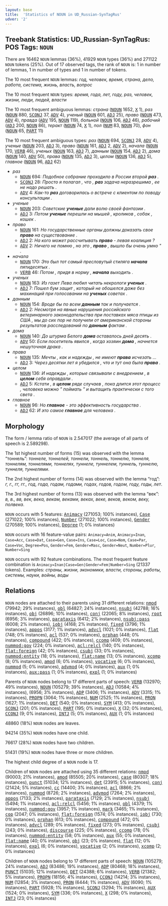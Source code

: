 ```yaml
---
layout: base
title:  'Statistics of NOUN in UD_Russian-SynTagRus'
udver: '2'
---
```


## Treebank Statistics: UD_Russian-SynTagRus: POS Tags: `NOUN`

There are 16462 `NOUN` lemmas (36%), 41929 `NOUN` types (36%) and 271122 `NOUN` tokens (25%).
Out of 17 observed tags, the rank of `NOUN` is: 1 in number of lemmas, 1 in number of types and 1 in number of tokens.

The 10 most frequent `NOUN` lemmas: <em>год, человек, время, страна, дело, работа, система, жизнь, власть, вопрос</em>

The 10 most frequent `NOUN` types:  <em>время, года, лет, году, раз, человек, жизни, люди, людей, власти</em>

The 10 most frequent ambiguous lemmas: <em>страна</em> (<tt><a href="ru_syntagrus-pos-NOUN.html">NOUN</a></tt> 1652, <tt><a href="ru_syntagrus-pos-X.html">X</a></tt> 1), <em>раз</em> (<tt><a href="ru_syntagrus-pos-NOUN.html">NOUN</a></tt> 880, <tt><a href="ru_syntagrus-pos-SCONJ.html">SCONJ</a></tt> 37, <tt><a href="ru_syntagrus-pos-ADV.html">ADV</a></tt> 4), <em>ученый</em> (<tt><a href="ru_syntagrus-pos-NOUN.html">NOUN</a></tt> 601, <tt><a href="ru_syntagrus-pos-ADJ.html">ADJ</a></tt> 25), <em>право</em> (<tt><a href="ru_syntagrus-pos-NOUN.html">NOUN</a></tt> 473, <tt><a href="ru_syntagrus-pos-ADV.html">ADV</a></tt> 4), <em>правда</em> (<tt><a href="ru_syntagrus-pos-ADV.html">ADV</a></tt> 195, <tt><a href="ru_syntagrus-pos-NOUN.html">NOUN</a></tt> 119), <em>больной</em> (<tt><a href="ru_syntagrus-pos-NOUN.html">NOUN</a></tt> 106, <tt><a href="ru_syntagrus-pos-ADJ.html">ADJ</a></tt> 46), <em>рабочий</em> (<tt><a href="ru_syntagrus-pos-ADJ.html">ADJ</a></tt> 200, <tt><a href="ru_syntagrus-pos-NOUN.html">NOUN</a></tt> 86), <em>теракт</em> (<tt><a href="ru_syntagrus-pos-NOUN.html">NOUN</a></tt> 74, <tt><a href="ru_syntagrus-pos-X.html">X</a></tt> 1), <em>пол</em> (<tt><a href="ru_syntagrus-pos-NUM.html">NUM</a></tt> 83, <tt><a href="ru_syntagrus-pos-NOUN.html">NOUN</a></tt> 70), <em>фон</em> (<tt><a href="ru_syntagrus-pos-NOUN.html">NOUN</a></tt> 65, <tt><a href="ru_syntagrus-pos-PART.html">PART</a></tt> 11)

The 10 most frequent ambiguous types:  <em>раз</em> (<tt><a href="ru_syntagrus-pos-NOUN.html">NOUN</a></tt> 694, <tt><a href="ru_syntagrus-pos-SCONJ.html">SCONJ</a></tt> 28, <tt><a href="ru_syntagrus-pos-ADV.html">ADV</a></tt> 4), <em>ученые</em> (<tt><a href="ru_syntagrus-pos-NOUN.html">NOUN</a></tt> 203, <tt><a href="ru_syntagrus-pos-ADJ.html">ADJ</a></tt> 3), <em>право</em> (<tt><a href="ru_syntagrus-pos-NOUN.html">NOUN</a></tt> 161, <tt><a href="ru_syntagrus-pos-ADJ.html">ADJ</a></tt> 2, <tt><a href="ru_syntagrus-pos-ADV.html">ADV</a></tt> 2), <em>начала</em> (<tt><a href="ru_syntagrus-pos-NOUN.html">NOUN</a></tt> 170, <tt><a href="ru_syntagrus-pos-VERB.html">VERB</a></tt> 46), <em>ученых</em> (<tt><a href="ru_syntagrus-pos-NOUN.html">NOUN</a></tt> 163, <tt><a href="ru_syntagrus-pos-ADJ.html">ADJ</a></tt> 7), <em>данным</em> (<tt><a href="ru_syntagrus-pos-NOUN.html">NOUN</a></tt> 154, <tt><a href="ru_syntagrus-pos-ADJ.html">ADJ</a></tt> 2), <em>дома</em> (<tt><a href="ru_syntagrus-pos-NOUN.html">NOUN</a></tt> 140, <tt><a href="ru_syntagrus-pos-ADV.html">ADV</a></tt> 50), <em>права</em> (<tt><a href="ru_syntagrus-pos-NOUN.html">NOUN</a></tt> 135, <tt><a href="ru_syntagrus-pos-ADJ.html">ADJ</a></tt> 3), <em>целом</em> (<tt><a href="ru_syntagrus-pos-NOUN.html">NOUN</a></tt> 136, <tt><a href="ru_syntagrus-pos-ADJ.html">ADJ</a></tt> 5), <em>главное</em> (<tt><a href="ru_syntagrus-pos-NOUN.html">NOUN</a></tt> 96, <tt><a href="ru_syntagrus-pos-ADJ.html">ADJ</a></tt> 62)


* <em>раз</em>
  * <tt><a href="ru_syntagrus-pos-NOUN.html">NOUN</a></tt> 694: <em>Подобное собрание проходило в России второй <b>раз</b> .</em>
  * <tt><a href="ru_syntagrus-pos-SCONJ.html">SCONJ</a></tt> 28: <em>Просто я полагал , что , <b>раз</b> задача неразрешима , ее не надо решать .</em>
  * <tt><a href="ru_syntagrus-pos-ADV.html">ADV</a></tt> 4: <em>Как-то <b>раз</b> договорилась о встрече с клиентом по поводу консультации .</em>
* <em>ученые</em>
  * <tt><a href="ru_syntagrus-pos-NOUN.html">NOUN</a></tt> 203: <em>Советские <b>ученые</b> дали волю своей фантазии .</em>
  * <tt><a href="ru_syntagrus-pos-ADJ.html">ADJ</a></tt> 3: <em>Потом <b>ученые</b> перешли на мышей , кроликов , собак , кошек .</em>
* <em>право</em>
  * <tt><a href="ru_syntagrus-pos-NOUN.html">NOUN</a></tt> 161: <em>Но государственные органы должны доказать свое <b>право</b> на существование .</em>
  * <tt><a href="ru_syntagrus-pos-ADJ.html">ADJ</a></tt> 2: <em>На кого может рассчитывать <b>право</b> - левая коалиция ?</em>
  * <tt><a href="ru_syntagrus-pos-ADV.html">ADV</a></tt> 2: <em>Ничего не помню , но это , <b>право</b> , вышло бы очень умно " .</em>
* <em>начала</em>
  * <tt><a href="ru_syntagrus-pos-NOUN.html">NOUN</a></tt> 170: <em>Это был тот самый пресловутый стиляга <b>начала</b> пятидесятых .</em>
  * <tt><a href="ru_syntagrus-pos-VERB.html">VERB</a></tt> 46: <em>Потом , придя в норму , <b>начала</b> выходить .</em>
* <em>ученых</em>
  * <tt><a href="ru_syntagrus-pos-NOUN.html">NOUN</a></tt> 163: <em>Из газет Лева любил читать некрологи <b>ученых</b> .</em>
  * <tt><a href="ru_syntagrus-pos-ADJ.html">ADJ</a></tt> 7: <em>Пошел бум защит , который не обошелся даже без махинаций при голосовании на <b>ученых</b> советах .</em>
* <em>данным</em>
  * <tt><a href="ru_syntagrus-pos-NOUN.html">NOUN</a></tt> 154: <em>Вроде бы по всем <b>данным</b> так и получается .</em>
  * <tt><a href="ru_syntagrus-pos-ADJ.html">ADJ</a></tt> 2: <em>Несмотря на явные нарушения российского ветеринарного законодательства при поставках мяса птицы из США , мы до сих пор не получили от американской стороны результатов расследований по <b>данным</b> фактам .</em>
* <em>дома</em>
  * <tt><a href="ru_syntagrus-pos-NOUN.html">NOUN</a></tt> 140: <em>До штурма Белого <b>дома</b> оставалось дней десять .</em>
  * <tt><a href="ru_syntagrus-pos-ADV.html">ADV</a></tt> 50: <em>Если посетитель явился , когда хозяин <b>дома</b> , начнется нешуточная драка .</em>
* <em>права</em>
  * <tt><a href="ru_syntagrus-pos-NOUN.html">NOUN</a></tt> 135: <em>Мечты , как и надежды , не имеют <b>права</b> исчезать …</em>
  * <tt><a href="ru_syntagrus-pos-ADJ.html">ADJ</a></tt> 3: <em>Через десятки лет я убедился , что и тут она была <b>права</b> .</em>
* <em>целом</em>
  * <tt><a href="ru_syntagrus-pos-NOUN.html">NOUN</a></tt> 136: <em>И надежды , которые связывали с внедрением , в <b>целом</b> себя оправдали .</em>
  * <tt><a href="ru_syntagrus-pos-ADJ.html">ADJ</a></tt> 5: <em>Кстати , в <b>целом</b> ряде случаев , пока длится этот процесс , человека можно " поймать " и вытащить практически с того света .</em>
* <em>главное</em>
  * <tt><a href="ru_syntagrus-pos-NOUN.html">NOUN</a></tt> 96: <em>Но <b>главное</b> - это эффективность государства .</em>
  * <tt><a href="ru_syntagrus-pos-ADJ.html">ADJ</a></tt> 62: <em>И это самое <b>главное</b> для человека .</em>

## Morphology

The form / lemma ratio of `NOUN` is 2.547017 (the average of all parts of speech is 2.589298).

The 1st highest number of forms (15) was observed with the lemma “тоннель”: <em>тоннеле, тоннелей, тоннели, тоннель, тоннелю, тоннеля, тоннелям, тоннелями, тоннелях, туннеле, туннелем, туннель, туннелю, туннеля, туннелями</em>.

The 2nd highest number of forms (14) was observed with the lemma “год”: <em>г, г., гг, гг., год, года, годам, годами, годах, годов, годом, году, годы, лет</em>.

The 3rd highest number of forms (13) was observed with the lemma “век”: <em>в, в., вв, век, века, векам, веками, веках, веке, веков, веком, веку, полвека</em>.

`NOUN` occurs with 5 features: <tt><a href="ru_syntagrus-feat-Animacy.html">Animacy</a></tt> (271053; 100% instances), <tt><a href="ru_syntagrus-feat-Case.html">Case</a></tt> (271022; 100% instances), <tt><a href="ru_syntagrus-feat-Number.html">Number</a></tt> (271022; 100% instances), <tt><a href="ru_syntagrus-feat-Gender.html">Gender</a></tt> (270589; 100% instances), <tt><a href="ru_syntagrus-feat-Degree.html">Degree</a></tt> (1; 0% instances)

`NOUN` occurs with 16 feature-value pairs: `Animacy=Anim`, `Animacy=Inan`, `Case=Acc`, `Case=Dat`, `Case=Gen`, `Case=Ins`, `Case=Loc`, `Case=Nom`, `Case=Par`, `Case=Voc`, `Degree=Pos`, `Gender=Fem`, `Gender=Masc`, `Gender=Neut`, `Number=Plur`, `Number=Sing`

`NOUN` occurs with 92 feature combinations.
The most frequent feature combination is `Animacy=Inan|Case=Gen|Gender=Fem|Number=Sing` (21337 tokens).
Examples: <em>страны, жизни, экономики, власти, стороны, работы, системы, науки, войны, воды</em>


## Relations

`NOUN` nodes are attached to their parents using 31 different relations: <tt><a href="ru_syntagrus-dep-nmod.html">nmod</a></tt> (79942; 29% instances), <tt><a href="ru_syntagrus-dep-obl.html">obl</a></tt> (64827; 24% instances), <tt><a href="ru_syntagrus-dep-nsubj.html">nsubj</a></tt> (42788; 16% instances), <tt><a href="ru_syntagrus-dep-obj.html">obj</a></tt> (26896; 10% instances), <tt><a href="ru_syntagrus-dep-conj.html">conj</a></tt> (22065; 8% instances), <tt><a href="ru_syntagrus-dep-root.html">root</a></tt> (6956; 3% instances), <tt><a href="ru_syntagrus-dep-parataxis.html">parataxis</a></tt> (6412; 2% instances), <tt><a href="ru_syntagrus-dep-nsubj-pass.html">nsubj:pass</a></tt> (6008; 2% instances), <tt><a href="ru_syntagrus-dep-iobj.html">iobj</a></tt> (4168; 2% instances), <tt><a href="ru_syntagrus-dep-fixed.html">fixed</a></tt> (3796; 1% instances), <tt><a href="ru_syntagrus-dep-appos.html">appos</a></tt> (3177; 1% instances), <tt><a href="ru_syntagrus-dep-advcl.html">advcl</a></tt> (1021; 0% instances), <tt><a href="ru_syntagrus-dep-flat.html">flat</a></tt> (748; 0% instances), <tt><a href="ru_syntagrus-dep-acl.html">acl</a></tt> (537; 0% instances), <tt><a href="ru_syntagrus-dep-orphan.html">orphan</a></tt> (448; 0% instances), <tt><a href="ru_syntagrus-dep-compound.html">compound</a></tt> (422; 0% instances), <tt><a href="ru_syntagrus-dep-ccomp.html">ccomp</a></tt> (409; 0% instances), <tt><a href="ru_syntagrus-dep-nummod-gov.html">nummod:gov</a></tt> (224; 0% instances), <tt><a href="ru_syntagrus-dep-acl-relcl.html">acl:relcl</a></tt> (140; 0% instances), <tt><a href="ru_syntagrus-dep-flat-foreign.html">flat:foreign</a></tt> (42; 0% instances), <tt><a href="ru_syntagrus-dep-csubj.html">csubj</a></tt> (33; 0% instances), <tt><a href="ru_syntagrus-dep-nummod-entity.html">nummod:entity</a></tt> (18; 0% instances), <tt><a href="ru_syntagrus-dep-flat-name.html">flat:name</a></tt> (13; 0% instances), <tt><a href="ru_syntagrus-dep-xcomp.html">xcomp</a></tt> (8; 0% instances), <tt><a href="ru_syntagrus-dep-amod.html">amod</a></tt> (6; 0% instances), <tt><a href="ru_syntagrus-dep-vocative.html">vocative</a></tt> (6; 0% instances), <tt><a href="ru_syntagrus-dep-nummod.html">nummod</a></tt> (5; 0% instances), <tt><a href="ru_syntagrus-dep-advmod.html">advmod</a></tt> (4; 0% instances), <tt><a href="ru_syntagrus-dep-aux.html">aux</a></tt> (1; 0% instances), <tt><a href="ru_syntagrus-dep-aux-pass.html">aux:pass</a></tt> (1; 0% instances), <tt><a href="ru_syntagrus-dep-expl.html">expl</a></tt> (1; 0% instances)

Parents of `NOUN` nodes belong to 17 different parts of speech: <tt><a href="ru_syntagrus-pos-VERB.html">VERB</a></tt> (132970; 49% instances), <tt><a href="ru_syntagrus-pos-NOUN.html">NOUN</a></tt> (105279; 39% instances), <tt><a href="ru_syntagrus-pos-ADJ.html">ADJ</a></tt> (10584; 4% instances),  (6956; 3% instances), <tt><a href="ru_syntagrus-pos-ADP.html">ADP</a></tt> (3406; 1% instances), <tt><a href="ru_syntagrus-pos-ADV.html">ADV</a></tt> (3315; 1% instances), <tt><a href="ru_syntagrus-pos-PROPN.html">PROPN</a></tt> (3064; 1% instances), <tt><a href="ru_syntagrus-pos-NUM.html">NUM</a></tt> (2525; 1% instances), <tt><a href="ru_syntagrus-pos-PRON.html">PRON</a></tt> (1627; 1% instances), <tt><a href="ru_syntagrus-pos-DET.html">DET</a></tt> (540; 0% instances), <tt><a href="ru_syntagrus-pos-SYM.html">SYM</a></tt> (413; 0% instances), <tt><a href="ru_syntagrus-pos-SCONJ.html">SCONJ</a></tt> (201; 0% instances), <tt><a href="ru_syntagrus-pos-PART.html">PART</a></tt> (195; 0% instances), <tt><a href="ru_syntagrus-pos-X.html">X</a></tt> (32; 0% instances), <tt><a href="ru_syntagrus-pos-CCONJ.html">CCONJ</a></tt> (9; 0% instances), <tt><a href="ru_syntagrus-pos-INTJ.html">INTJ</a></tt> (5; 0% instances), <tt><a href="ru_syntagrus-pos-AUX.html">AUX</a></tt> (1; 0% instances)

48860 (18%) `NOUN` nodes are leaves.

94214 (35%) `NOUN` nodes have one child.

76617 (28%) `NOUN` nodes have two children.

51431 (19%) `NOUN` nodes have three or more children.

The highest child degree of a `NOUN` node is 17.

Children of `NOUN` nodes are attached using 35 different relations: <tt><a href="ru_syntagrus-dep-nmod.html">nmod</a></tt> (90003; 21% instances), <tt><a href="ru_syntagrus-dep-amod.html">amod</a></tt> (85505; 20% instances), <tt><a href="ru_syntagrus-dep-case.html">case</a></tt> (80307; 18% instances), <tt><a href="ru_syntagrus-dep-punct.html">punct</a></tt> (51034; 12% instances), <tt><a href="ru_syntagrus-dep-det.html">det</a></tt> (23915; 5% instances), <tt><a href="ru_syntagrus-dep-conj.html">conj</a></tt> (21424; 5% instances), <tt><a href="ru_syntagrus-dep-cc.html">cc</a></tt> (14400; 3% instances), <tt><a href="ru_syntagrus-dep-acl.html">acl</a></tt> (8866; 2% instances), <tt><a href="ru_syntagrus-dep-nummod.html">nummod</a></tt> (8726; 2% instances), <tt><a href="ru_syntagrus-dep-advmod.html">advmod</a></tt> (7264; 2% instances), <tt><a href="ru_syntagrus-dep-appos.html">appos</a></tt> (7133; 2% instances), <tt><a href="ru_syntagrus-dep-parataxis.html">parataxis</a></tt> (7129; 2% instances), <tt><a href="ru_syntagrus-dep-nsubj.html">nsubj</a></tt> (5494; 1% instances), <tt><a href="ru_syntagrus-dep-acl-relcl.html">acl:relcl</a></tt> (5456; 1% instances), <tt><a href="ru_syntagrus-dep-obl.html">obl</a></tt> (4379; 1% instances), <tt><a href="ru_syntagrus-dep-nummod-gov.html">nummod:gov</a></tt> (3957; 1% instances), <tt><a href="ru_syntagrus-dep-mark.html">mark</a></tt> (3465; 1% instances), <tt><a href="ru_syntagrus-dep-cop.html">cop</a></tt> (2047; 0% instances), <tt><a href="ru_syntagrus-dep-flat-foreign.html">flat:foreign</a></tt> (1574; 0% instances), <tt><a href="ru_syntagrus-dep-iobj.html">iobj</a></tt> (730; 0% instances), <tt><a href="ru_syntagrus-dep-orphan.html">orphan</a></tt> (613; 0% instances), <tt><a href="ru_syntagrus-dep-compound.html">compound</a></tt> (472; 0% instances), <tt><a href="ru_syntagrus-dep-advcl.html">advcl</a></tt> (289; 0% instances), <tt><a href="ru_syntagrus-dep-fixed.html">fixed</a></tt> (273; 0% instances), <tt><a href="ru_syntagrus-dep-csubj.html">csubj</a></tt> (243; 0% instances), <tt><a href="ru_syntagrus-dep-discourse.html">discourse</a></tt> (225; 0% instances), <tt><a href="ru_syntagrus-dep-ccomp.html">ccomp</a></tt> (78; 0% instances), <tt><a href="ru_syntagrus-dep-nummod-entity.html">nummod:entity</a></tt> (58; 0% instances), <tt><a href="ru_syntagrus-dep-aux.html">aux</a></tt> (55; 0% instances), <tt><a href="ru_syntagrus-dep-flat-name.html">flat:name</a></tt> (40; 0% instances), <tt><a href="ru_syntagrus-dep-obj.html">obj</a></tt> (23; 0% instances), <tt><a href="ru_syntagrus-dep-flat.html">flat</a></tt> (12; 0% instances), <tt><a href="ru_syntagrus-dep-expl.html">expl</a></tt> (6; 0% instances), <tt><a href="ru_syntagrus-dep-vocative.html">vocative</a></tt> (2; 0% instances), <tt><a href="ru_syntagrus-dep-xcomp.html">xcomp</a></tt> (2; 0% instances)

Children of `NOUN` nodes belong to 17 different parts of speech: <tt><a href="ru_syntagrus-pos-NOUN.html">NOUN</a></tt> (105279; 24% instances), <tt><a href="ru_syntagrus-pos-ADJ.html">ADJ</a></tt> (83486; 19% instances), <tt><a href="ru_syntagrus-pos-ADP.html">ADP</a></tt> (80468; 18% instances), <tt><a href="ru_syntagrus-pos-PUNCT.html">PUNCT</a></tt> (51035; 12% instances), <tt><a href="ru_syntagrus-pos-DET.html">DET</a></tt> (24388; 6% instances), <tt><a href="ru_syntagrus-pos-VERB.html">VERB</a></tt> (21382; 5% instances), <tt><a href="ru_syntagrus-pos-PROPN.html">PROPN</a></tt> (18156; 4% instances), <tt><a href="ru_syntagrus-pos-CCONJ.html">CCONJ</a></tt> (14214; 3% instances), <tt><a href="ru_syntagrus-pos-NUM.html">NUM</a></tt> (12854; 3% instances), <tt><a href="ru_syntagrus-pos-PRON.html">PRON</a></tt> (6444; 1% instances), <tt><a href="ru_syntagrus-pos-ADV.html">ADV</a></tt> (6090; 1% instances), <tt><a href="ru_syntagrus-pos-PART.html">PART</a></tt> (5928; 1% instances), <tt><a href="ru_syntagrus-pos-SCONJ.html">SCONJ</a></tt> (3294; 1% instances), <tt><a href="ru_syntagrus-pos-AUX.html">AUX</a></tt> (1524; 0% instances), <tt><a href="ru_syntagrus-pos-SYM.html">SYM</a></tt> (336; 0% instances), <tt><a href="ru_syntagrus-pos-X.html">X</a></tt> (298; 0% instances), <tt><a href="ru_syntagrus-pos-INTJ.html">INTJ</a></tt> (23; 0% instances)


